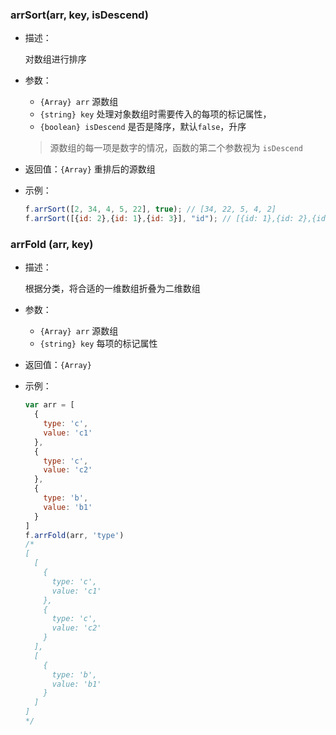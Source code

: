 ### arrSort(arr, key, isDescend)

- 描述：

  对数组进行排序

- 参数：

  - `{Array} arr` 源数组
  - `{string} key` 处理对象数组时需要传入的每项的标记属性，
  - `{boolean} isDescend` 是否是降序，默认`false`，升序

  > 源数组的每一项是数字的情况，函数的第二个参数视为 `isDescend`

- 返回值：`{Array}` 重排后的源数组

- 示例：

  ```js
  f.arrSort([2, 34, 4, 5, 22], true); // [34, 22, 5, 4, 2]
  f.arrSort([{id: 2},{id: 1},{id: 3}], "id"); // [{id: 1},{id: 2},{id: 3}]
  ```

### arrFold (arr, key)

- 描述：

  根据分类，将合适的一维数组折叠为二维数组

- 参数：

  - `{Array} arr` 源数组
  - `{string} key` 每项的标记属性

- 返回值：`{Array}`

- 示例：
  ```js
  var arr = [
    {
      type: 'c',
      value: 'c1'
    },
    {
      type: 'c',
      value: 'c2'
    },
    {
      type: 'b',
      value: 'b1'
    }
  ]
  f.arrFold(arr, 'type')
  /*
  [
    [
      {
        type: 'c',
        value: 'c1'
      },
      {
        type: 'c',
        value: 'c2'
      }
    ],
    [
      {
        type: 'b',
        value: 'b1'
      }
    ]
  ]
  */
  ```
